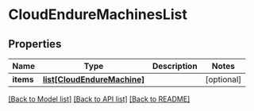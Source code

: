 # CloudEndureMachinesList

## Properties
Name | Type | Description | Notes
------------ | ------------- | ------------- | -------------
**items** | [**list[CloudEndureMachine]**](CloudEndureMachine.md) |  | [optional]

[[Back to Model list]](API_README.md#documentation-for-models) [[Back to API list]](API_README.md#documentation-for-api-endpoints) [[Back to README]](API_README.md)

